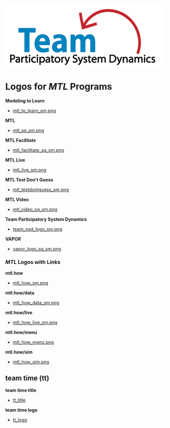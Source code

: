 <img src = "https://github.com/lzim/teampsd/blob/sp_new_repo/resources/logos/team_psd_logo_sm.png"
     height = "200" width = "600">  

# Logos for *MTL* Programs

**Modeling to Learn**
- [mtl_to_learn_sm.png](https://github.com/lzim/teampsd/blob/master/resources/logos/modeling_to_learn_sm.png)

**MTL**
- [mtl_sq_sm.png](https://github.com/lzim/teampsd/blob/master/resources/logos/mtl_sq_sm.png)

**MTL Facilitate**
- [mtl_facilitate_sq_sm.png](https://github.com/lzim/teampsd/blob/master/resources/logos/mtl_facilitate_sq_sm.png)

**MTL Live**
- [mtl_live_sm.png](https://github.com/lzim/teampsd/blob/master/resources/logos/mtl_live_sq_sm.png)

**MTL Test Don't Guess**
- [mtl_testdontguess_sm.png](https://github.com/lzim/teampsd/blob/master/resources/logos/mtl_testdontguess_sm.png)

**MTL Video**
- [mtl_video_sq_sm.png](https://github.com/lzim/teampsd/blob/master/resources/logos/mtl_video_sq_sm.png)

**Team Participatory System Dynamics**
- [team_psd_logo_sm.png](https://github.com/lzim/teampsd/blob/master/resources/logos/va_team_psd_logo_sq_sm.png)

**VAPOR**
- [vapor_logo_sq_sm.png](https://github.com/lzim/teampsd/blob/master/resources/logos/vapor_logo_sm.png)


### *MTL* Logos with Links

**mtl.how**

- [mtl_how_sm.png](https://github.com/lzim/teampsd/blob/master/resources/logos/mtl_how_sm.png)

**mtl.how/data**

- [mtl_how_data_sm.png](https://github.com/lzim/teampsd/blob/master/resources/logos/mtl_how_data_sm.png)

**mtl.how/live**

- [mtl_how_live_sm.png](https://github.com/lzim/teampsd/blob/master/resources/logos/mtl_how_live_sm.png)

**mtl.how/menu**

- [mtl_how_menu.png](https://github.com/lzim/teampsd/blob/master/resources/logos/mtl_how_menu.png)

**mtl.how/sim**

- [mtl_how_sim.png](https://github.com/lzim/teampsd/blob/master/resources/logos/mtl_how_sim.png)

## team time (tt)

**team time title**
- [tt_title](https://github.com/lzim/teampsd/blob/master/resources/logos/tt_title.png)

**team time logo**
- [tt_logo](https://github.com/lzim/teampsd/blob/master/resources/logos/tt_logo.png)
